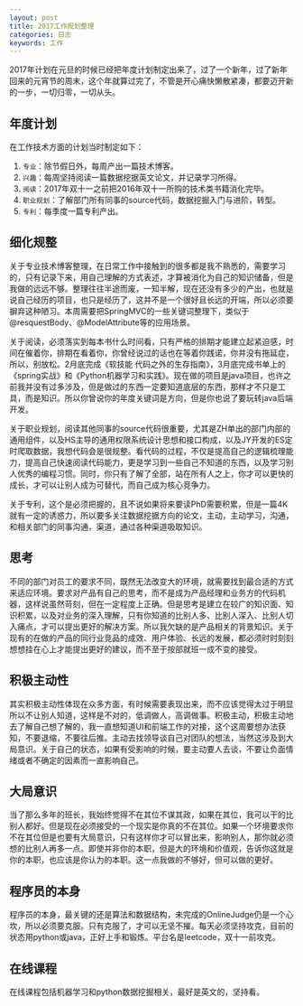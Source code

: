 ```yaml
---
layout: post
title: 2017工作规划整理
categories: 日志
keywords: 工作
---
```


2017年计划在元旦的时候已经把年度计划制定出来了，过了一个新年，过了新年回来的元宵节的周末，这个年就算过完了，不管是开心痛快懒散紧凑，都要迈开新的一步，一切归零，一切从头。

<!--more-->

## 年度计划
在工作技术方面的计划当时制定如下：
1. `专业`：除节假日外，每周产出一篇技术博客。
2. `兴趣`：每周坚持阅读一篇数据挖据英文论文，并记录学习所得。
3. `阅读`：2017年双十一之前把2016年双十一所购的技术类书籍消化完毕。
4. `职业规划`：了解部门所有同事的source代码，数据挖掘入门与进阶，转型。
5. `专利`：每季度一篇专利产出。

## 细化规整
关于专业技术博客整理，在日常工作中接触到的很多都是我不熟悉的，需要学习的，只有记录下来，用自己理解的方式表述，才算被消化为自己的知识储备，但是我做的远远不够。整理往往半途而废，一知半解，现在还没有多少的产出，也就是说自己经历的项目，也只是经历了，这并不是一个很好且长远的开端，所以必须要摒弃这种陋习。本周需要把SpringMVC的一些关键词整理下，类似于@resquestBody、@ModelAttribute等的应用场景。

关于阅读，必须落实到每本书什么时间看，只有严格的排期才能建立起紧迫感，时间在催着你，排期在看着你，你曾经说过的话也在等着你践诺，你并没有拖延症，所以，别放松。2月底完成《软技能 代码之外的生存指南》，3月底完成书单上的《spring实战》和《Python机器学习和实践》。现在做的项目是java项目，也许之前我并没有过多涉及，但是做过的东西一定要知道底层的东西，那样才不只是工具，而是知识。所以你曾说你的年度关键词是方向，但是你也说了要玩转java后端开发。

关于职业规划，阅读其他同事的source代码很重要，尤其是ZH单出的部门内部的通用组件，以及HS主导的通用权限系统设计思想和接口构成，以及JY开发的ES定时爬取数据，我想代码会是很规整。看代码的过程，不仅是提高自己的逻辑梳理能力，提高自己快速阅读代码能力，更是学习到一些自己不知道的东西，以及学习别人优秀的编程习惯。同时，你只有了解了全部，站在所有人之上，你才可以更快的成长，才可以让别人成为可替代，而自己成为核心竞争力。

关于专利，这个是必须把握的，且不说如果将来要读PhD需要积累，但是一篇4K就有一定的诱惑力，所以要多关注数据挖据方向的论文，主动，主动学习，沟通，和相关部门的同事沟通，渠道，通过各种渠道吸取知识。

## 思考
不同的部门对员工的要求不同，既然无法改变大的环境，就需要找到最合适的方式来适应环境。要求对产品有自己的思考，而不是成为产品经理和业务方的代码机器，这样说虽然苛刻，但在一定程度上正确。但是思考是建立在较广的知识面、知识积累，以及对业务的深入理解，只有你知道的比别人多、比别人深入、比别人切入痛点，才可以提出更好的解决方案。所以我欠缺的是产品相关的背景知识。关于现有的在做的产品的同行业竞品的成效、用户体验、长远的发展，都必须时时刻刻想想挂在心上才能提出更好的建议，而不至于按部就班一成不变的接受。

## 积极主动性
其实积极主动性体现在众多方面，有时候需要表现出来，而不应该觉得太过于明显所以不让别人知道，这样是不对的，低调做人，高调做事。积极主动，积极主动地去了解自己想了解的，我一直想知道UI和前端工作的对接，这个这周要想办法获知，不要退缩，不要往后推。主动去找领导谈自己对团队的想法，当然这涉及到大局意识。关于自己的状态，如果有受影响的时候，要主动要人去谈，不要让负面情绪或者不确定的因素而一直影响自己。

## 大局意识
当了那么多年的班长，我始终觉得不在其位不谋其政，如果在其位，我可以干的比别人都好。但是现在必须接受的一个现实是你真的不在其位。如果一个环境要求你不在其位但是也要有大局意识，只有这样你才可以冒出来，影响别人，那你就必须想的比别人再多一点。即使并非你的本职，但是大的环境和价值观，告诉你这就是你的本职，也应该是你认为的本职。这一点我做的不够好，但可以做的更好。

## 程序员的本身
程序员的本身，最关键的还是算法和数据结构，未完成的OnlineJudge仍是一个心坎，所以必须要克服。只有克服了，才可以无坚不摧。每天必须坚持攻克，目前的状态用python或java，正好上手和锻炼。平台名是leetcode，双十一前攻克。

## 在线课程
在线课程包括机器学习和python数据挖掘相关，最好是英文的，坚持看。
